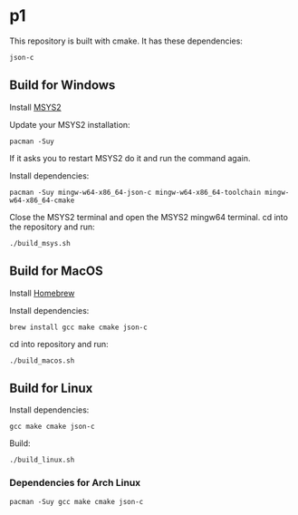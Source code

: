 # p1

This repository is built with cmake.
It has these dependencies:

```
json-c
```


## Build for Windows

Install [MSYS2](https://msys.org)

Update your MSYS2 installation:

```
pacman -Suy
```

If it asks you to restart MSYS2 do it and run the command again.

Install dependencies:

```
pacman -Suy mingw-w64-x86_64-json-c mingw-w64-x86_64-toolchain mingw-w64-x86_64-cmake
```

Close the MSYS2 terminal and open the MSYS2 mingw64 terminal. cd into the repository and run:

```
./build_msys.sh
```


## Build for MacOS

Install [Homebrew](https://brew.sh)

Install dependencies:

```
brew install gcc make cmake json-c
```

cd into repository and run:

```
./build_macos.sh
```

## Build for Linux

Install dependencies:

```
gcc make cmake json-c
```

Build:

```
./build_linux.sh
```


### Dependencies for Arch Linux

```
pacman -Suy gcc make cmake json-c
```

